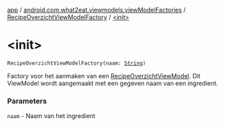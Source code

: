 [app](../../index.md) / [android.com.what2eat.viewmodels.viewModelFactories](../index.md) / [RecipeOverzichtViewModelFactory](index.md) / [&lt;init&gt;](./-init-.md)

# &lt;init&gt;

`RecipeOverzichtViewModelFactory(naam: `[`String`](https://kotlinlang.org/api/latest/jvm/stdlib/kotlin/-string/index.html)`)`

Factory voor het aanmaken van een [RecipeOverzichtViewModel](../../android.com.what2eat.viewmodels/-recipe-overzicht-view-model/index.md). Dit ViewModel wordt aangemaakt met
een gegeven naam van een ingredient.

### Parameters

`naam` - Naam van het ingredient
